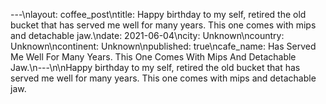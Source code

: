 ---\nlayout: coffee_post\ntitle: Happy birthday to my self, retired the old bucket that has served me well for many years. This one comes with mips and detachable jaw.\ndate: 2021-06-04\ncity: Unknown\ncountry: Unknown\ncontinent: Unknown\npublished: true\ncafe_name: Has Served Me Well For Many Years. This One Comes With Mips And Detachable Jaw.\n---\n\nHappy birthday to my self, retired the old bucket that has served me well for many years. This one comes with mips and detachable jaw.
